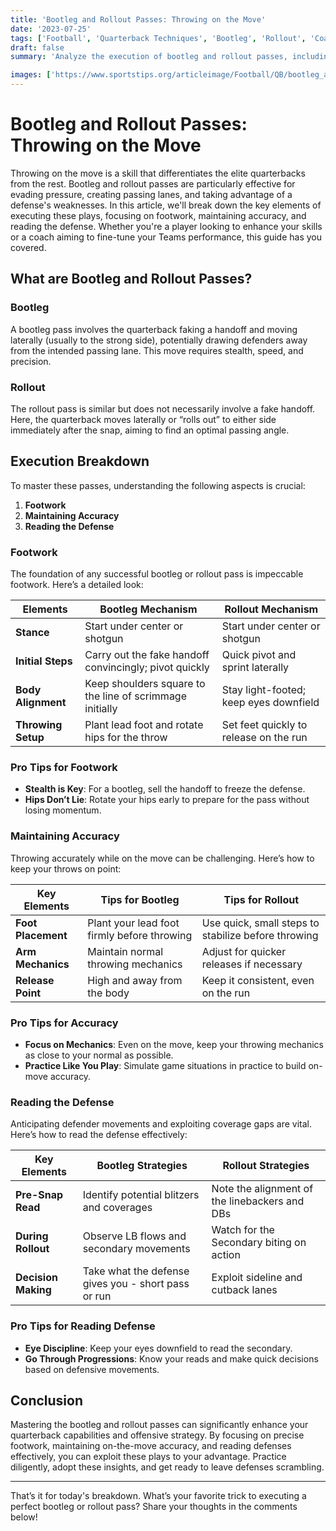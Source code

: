 ```yaml
---
title: 'Bootleg and Rollout Passes: Throwing on the Move'
date: '2023-07-25'
tags: ['Football', 'Quarterback Techniques', 'Bootleg', 'Rollout', 'Coaching Tips', 'Footwork', 'Accuracy', 'Defense Reading']
draft: false
summary: 'Analyze the execution of bootleg and rollout passes, including footwork, maintaining accuracy, and reading the defense. A blend of player knowledge and coaching wisdom to master throwing on the move.'

images: ['https://www.sportstips.org/articleimage/Football/QB/bootleg_and_rollout_passes_throwing_on_the_move.webp']
---
```


# Bootleg and Rollout Passes: Throwing on the Move

Throwing on the move is a skill that differentiates the elite quarterbacks from the rest. Bootleg and rollout passes are particularly effective for evading pressure, creating passing lanes, and taking advantage of a defense's weaknesses. In this article, we'll break down the key elements of executing these plays, focusing on footwork, maintaining accuracy, and reading the defense. Whether you're a player looking to enhance your skills or a coach aiming to fine-tune your Teams performance, this guide has you covered.

## What are Bootleg and Rollout Passes?

### Bootleg

A bootleg pass involves the quarterback faking a handoff and moving laterally (usually to the strong side), potentially drawing defenders away from the intended passing lane. This move requires stealth, speed, and precision.

### Rollout

The rollout pass is similar but does not necessarily involve a fake handoff. Here, the quarterback moves laterally or “rolls out” to either side immediately after the snap, aiming to find an optimal passing angle.

## Execution Breakdown

To master these passes, understanding the following aspects is crucial:

1. **Footwork**
2. **Maintaining Accuracy**
3. **Reading the Defense**

### Footwork

The foundation of any successful bootleg or rollout pass is impeccable footwork. Here’s a detailed look:

| Elements           | Bootleg Mechanism                                      | Rollout Mechanism                                      |
|--------------------|--------------------------------------------------------|--------------------------------------------------------|
| **Stance**         | Start under center or shotgun                          | Start under center or shotgun                          |
| **Initial Steps**  | Carry out the fake handoff convincingly; pivot quickly | Quick pivot and sprint laterally                        |
| **Body Alignment** | Keep shoulders square to the line of scrimmage initially | Stay light-footed; keep eyes downfield                  |
| **Throwing Setup** | Plant lead foot and rotate hips for the throw           | Set feet quickly to release on the run                  |

### Pro Tips for Footwork

- **Stealth is Key**: For a bootleg, sell the handoff to freeze the defense.
- **Hips Don’t Lie**: Rotate your hips early to prepare for the pass without losing momentum.

### Maintaining Accuracy

Throwing accurately while on the move can be challenging. Here’s how to keep your throws on point:

| Key Elements       | Tips for Bootleg                                 | Tips for Rollout                                |
|--------------------|--------------------------------------------------|-------------------------------------------------|
| **Foot Placement** | Plant your lead foot firmly before throwing      | Use quick, small steps to stabilize before throwing |
| **Arm Mechanics**  | Maintain normal throwing mechanics               | Adjust for quicker releases if necessary           |
| **Release Point**  | High and away from the body                         | Keep it consistent, even on the run                |

### Pro Tips for Accuracy

- **Focus on Mechanics**: Even on the move, keep your throwing mechanics as close to your normal as possible.
- **Practice Like You Play**: Simulate game situations in practice to build on-move accuracy.

### Reading the Defense

Anticipating defender movements and exploiting coverage gaps are vital. Here’s how to read the defense effectively:

| Key Elements       | Bootleg Strategies                            | Rollout Strategies                            |
|--------------------|--------------------------------------------------|-----------------------------------------------|
| **Pre-Snap Read**  | Identify potential blitzers and coverages       | Note the alignment of the linebackers and DBs  |
| **During Rollout** | Observe LB flows and secondary movements        | Watch for the Secondary biting on action       |
| **Decision Making**| Take what the defense gives you - short pass or run | Exploit sideline and cutback lanes             |

### Pro Tips for Reading Defense

- **Eye Discipline**: Keep your eyes downfield to read the secondary.
- **Go Through Progressions**: Know your reads and make quick decisions based on defensive movements.

## Conclusion

Mastering the bootleg and rollout passes can significantly enhance your quarterback capabilities and offensive strategy. By focusing on precise footwork, maintaining on-the-move accuracy, and reading defenses effectively, you can exploit these plays to your advantage. Practice diligently, adopt these insights, and get ready to leave defenses scrambling.

---

That’s it for today's breakdown. What’s your favorite trick to executing a perfect bootleg or rollout pass? Share your thoughts in the comments below!